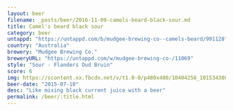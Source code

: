 ```yaml
---
layout: beer
filename: _posts/beer/2016-11-09-camels-beard-black-sour.md
title: Camel's beard black sour
category: beer
untappd: "https://untappd.com/b/mudgee-brewing-co--camels-beard/991128"
country: "Australia"
brewery: "Mudgee Brewing Co."
breweryURL: "https://untappd.com/w/mudgee-brewing-co-/11069"
style: "Sour - Flanders Oud Bruin"
score: 6
img: https://scontent.xx.fbcdn.net/v/t1.0-0/p480x480/10404258_10153438036873745_1054335218755238006_n.jpg?oh=2dc13c6453c983bee761b39b1f60447f&oe=590A236C
beer-date: "2015-07-10"
desc: "Like mixing black current juice with a beer"
permalink: /beer/:title.html
---
```

